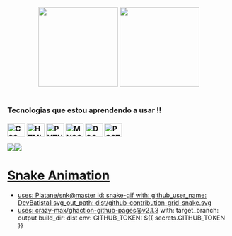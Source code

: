 


<div align="center">
  <a href="https://github.com/Guilherme-Oliveira-Cunha"></a>
  <img height="180em" src="https://github-readme-stats.vercel.app/api?username=Guilherme-Oliveira-   Cunha&show_icons=true&theme=dracula&include_all_commits">
  <img height="180em" src="https://github-readme-stats.vercel.app/api/top-langs/?username=Guilherme-Oliveira-  Cunha&layout=compact&langs_count=7&theme=dra">
</div>
      
<div style="display: inline_block"><br>
   <h3><b> Tecnologias que estou aprendendo a usar !! </b> <br><br>
   <img align="center" alt="CSS" height="30" width="40" src="https://cdn.jsdelivr.net/gh/devicons/devicon/icons/adonisjs/adonisjs-original.svg">
   <img align="center" alt="HTML" height="30" width="40" src="https://cdn.jsdelivr.net/gh/devicons/devicon/icons/adonisjs/adonisjs-original.svg">
   <img align="center" alt="PYTHON" height="30" width="40" src="https://cdn.jsdelivr.net/gh/devicons/devicon/icons/adonisjs/adonisjs-original.svg">
   <img align="center" alt="MYSQL" height="30" width="40" src="https://cdn.jsdelivr.net/gh/devicons/devicon/icons/adonisjs/adonisjs-original.svg">
   <img align="center" alt="DOCKER" height="30" width="40" src="https://cdn.jsdelivr.net/gh/devicons/devicon/icons/adonisjs/adonisjs-original.svg">
   <img align="center" alt="POST" height="30" width="40" src="https://cdn.jsdelivr.net/gh/devicons/devicon/icons/adonisjs/adonisjs-original.svg">
</div>

<div>
    <a href = "mailto:guilhermejf17@hotmail.com"><img src="https://img.shields.io/badge/-Gmail-%23333?style=for-the-badge&logo=gmail&logoCo>
    <a href="https://www.linkedin.com/in/guilherme-oliveira-python/" target="_blank"><img src="https://img.shields.io/badge/-LinkedIn-%230077B5?style=for-the-badge&logo>
![Snake animation](https://github.com/Guilherme-Oliveira-Cunha/Guilherme-Oliveira-Cunha/blob/output/github-contribution-grid-snake.svg)
</div>
  
  name: Generate Datas
on:
schedule: # execute every 12 hours
- cron: "* */12 * * *"
workflow_dispatch:
jobs:
build:
name: Jobs to update datas
runs-on: ubuntu-latest
steps:
# Snake Animation
- uses: Platane/snk@master
id: snake-gif
with:
github_user_name: DevBatista1
svg_out_path: dist/github-contribution-grid-snake.svg
- uses: crazy-max/ghaction-github-pages@v2.1.3
with:
target_branch: output
build_dir: dist
env:
GITHUB_TOKEN: ${{ secrets.GITHUB_TOKEN }}
